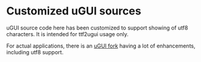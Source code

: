 Customized uGUI sources
=======================

uGUI source code here has been customized to support showing of utf8 characters.
It is intended for ttf2ugui usage only.

For actual applications, there is an [uGUI fork][1] having a lot
of enhancements, including utf8 support. 


[1]: https://github.com/deividAlfa/UGUI
